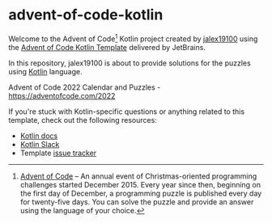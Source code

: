 # advent-of-code-kotlin

Welcome to the Advent of Code[^aoc] Kotlin project created by [jalex19100][github] using the [Advent of Code Kotlin Template][template] delivered by JetBrains.

In this repository, jalex19100 is about to provide solutions for the puzzles using [Kotlin][kotlin] language.

Advent of Code 2022 Calendar and Puzzles - https://adventofcode.com/2022

If you're stuck with Kotlin-specific questions or anything related to this template, check out the following resources:

- [Kotlin docs][docs]
- [Kotlin Slack][slack]
- Template [issue tracker][issues]


[^aoc]:
    [Advent of Code][aoc] – An annual event of Christmas-oriented programming challenges started December 2015.
    Every year since then, beginning on the first day of December, a programming puzzle is published every day for twenty-five days.
    You can solve the puzzle and provide an answer using the language of your choice.

[aoc]: https://adventofcode.com
[docs]: https://kotlinlang.org/docs/home.html
[github]: https://github.com/jalex19100
[issues]: https://github.com/kotlin-hands-on/advent-of-code-kotlin-template/issues
[kotlin]: https://kotlinlang.org
[slack]: https://surveys.jetbrains.com/s3/kotlin-slack-sign-up
[template]: https://github.com/kotlin-hands-on/advent-of-code-kotlin-template
